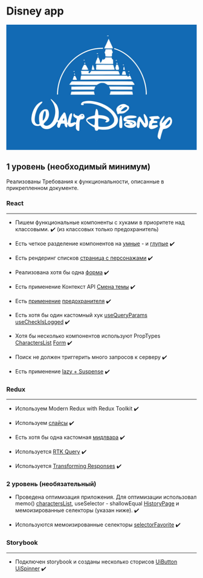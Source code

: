 # Disney app

![](./public/images/Disney-Logo.jpg)

## 1 уровень (необходимый минимум)

Реализованы Требования к функциональности, описанные в прикрепленном документе.

### React

---

- Пишем функциональные компоненты c хуками в приоритете над классовыми. :heavy_check_mark: (из классовых только предохранитель)

- Есть четкое разделение компонентов на [умные](./src/containers/charactersPage/CharactersPage.jsx) - и [глупые](./src/components/character/chatacterCard/ChatacterCard.jsx) :heavy_check_mark:

- Есть рендеринг списков [страница с персонажами](./src/components/character/charactersList/CharactersList.jsx) :heavy_check_mark:

- Реализована хотя бы одна [форма](./src/components/forms/customForm/CustomForm.jsx) :heavy_check_mark:

- Есть применение Контекст API [Смена темы](./src/context/ThemeContext.jsx) :heavy_check_mark:

- Есть [применение](./src/components/character/characterInfo/CharacterInfo.jsx) [предохранителя](./src/components/errorBoundary/ErrorBoundary.jsx) :heavy_check_mark:

- Есть хотя бы один кастомный хук [useQueryParams](./src/hooks/useQueryParams.js) [useCheckIsLogged](./src/hooks/useCheckIsLogged.js) :heavy_check_mark:

- Хотя бы несколько компонентов используют PropTypes [CharactersList](./src/components/character/charactersList/CharactersList.jsx) [Form](./src/components/forms/customForm/CustomForm.jsx) :heavy_check_mark:

- Поиск не должен триггерить много запросов к серверу :heavy_check_mark:

- Есть применение [lazy + Suspense](./src/containers/favoritePage/FavoritePage.jsx) :heavy_check_mark:

### Redux

---

- Используем Modern Redux with Redux Toolkit :heavy_check_mark:

- Используем [слайсы](./src/store/slice/user/userSlice.js) :heavy_check_mark:

- Есть хотя бы одна кастомная [мидлвара](./src/store/middleware/userControlMiddleware.js) :heavy_check_mark:

- Используется [RTK Query](./src/utils/disneyApi.js) :heavy_check_mark:

- Используется [Transforming Responses](./src/utils/disneyApi.js) :heavy_check_mark:

### 2 уровень (необязательный)

- Проведена оптимизация приложения. Для оптимизации использовал memo() [charactersList](./src/components/character/charactersList/CharactersList.jsx),
  useSelector - shallowEqual [HistoryPage](./src/containers/historyPage/HistoryPage.jsx)
  и мемоизированные селекторы (указан ниже). :heavy_check_mark:

- Используются мемоизированные селекторы [selectorFavorite](./src/store/slice/user/userSlice.js) :heavy_check_mark:

### Storybook

---

- Подключен storybook и созданы несколько сторисов [UiButton](./src/components/ui/uiButton/uiButton.stories.js) [UiSpinner](./src/components/ui/) :heavy_check_mark:
